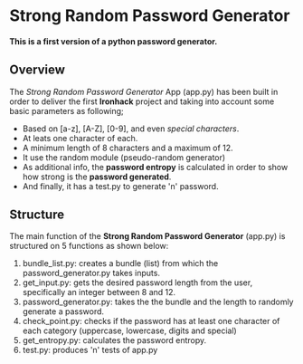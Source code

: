 # Strong Random Password Generator
#### This is a first version of a python password generator. 
## Overview
The *Strong Random Password Generator* App (app.py) has been built in order to deliver the first **Ironhack** project and taking into account some basic parameters as following;
* Based on [a-z], [A-Z], [0-9], and even *special characters*.
* At leats one character of each.
* A minimum length of 8 characters and a maximum of 12.
* It use the random module (pseudo-random generator)
* As additional info, the **password entropy** is calculated in order to show how strong is the **password generated**.
* And finally, it has a test.py to generate 'n' password.

## Structure
The main function of the **Strong Random Password Generator** (app.py) is structured on 5 functions as shown below:
1. bundle_list.py: creates a bundle (list) from which the password_generator.py takes inputs.
2. get_input.py: gets the desired password length from the user, specifically an integer between 8 and 12.
3. password_generator.py: takes the the bundle and the length to randomly generate a password.
4. check_point.py: checks if the password has at least one character of each category (uppercase, lowercase, digits and special)
5. get_entropy.py: calculates the password entropy.
6. test.py: produces 'n' tests of app.py